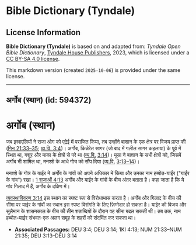 # Bible Dictionary (Tyndale)

## License Information

**Bible Dictionary (Tyndale)** is based on and adapted from: _Tyndale Open Bible Dictionary_, [Tyndale House Publishers](https://tyndaleopenresources.com/), 2023, which is licensed under a [CC BY-SA 4.0 license](https://creativecommons.org/licenses/by-sa/4.0/legalcode.en).

This markdown version (created `2025-10-06`) is provided under the same license.



--------------------------------

## अर्गोब (स्थान) (id: 594372)

अर्गोब (स्थान)
==============

जब इस्राएलियों ने राजा ओग को एद्रेई में पराजित किया, तब उन्होंने बाशान के एक क्षेत्र पर विजय प्राप्त की ([गिन 21:33–35](https://ref.ly/Num21:33-Num21:35); [व्य.वि. 3:4](https://ref.ly/Deut3:4))। अर्गोब, किन्नेरेत सागर (जो बाद में गलील सागर कहलाया) के पूर्व में स्थित था, गशूर और माका के क्षेत्रों से परे था ([व्य.वि.](https://ref.ly/Deut3:4) [3:14](https://ref.ly/Deut3:14))। मूसा ने बाशान के सभी क्षेत्रों को, जिसमें अर्गोब भी शामिल था, मनश्शे के आधे गोत्र को सौंप दिया ([व्य.वि.](https://ref.ly/Deut3:4) [3:13–14](https://ref.ly/Deut3:13-Deut3:14))।

मनश्शे के गोत्र के याईर ने अर्गोब के गांवों को अपने अधिकार में किया और उनका नाम हब्बोत\-याईर ("याईर के गांव") रखा। [1 राजाओं 4:13](https://ref.ly/1Kgs4:13) अर्गोब और याईर के गांवों के बीच अंतर बताता है। कहा जाता है कि ये गांव गिलाद में हैं, अर्गोब के दक्षिण में।

[व्यवस्थाविवरण 3:14](https://ref.ly/Deut3:14) इस स्थान का स्पष्ट रूप से विरोधाभास करता है। अर्गोब और गिलाद के बीच की सीमा पर याईर के गांवों का स्थान इस स्पष्ट विसंगति के लिए ज़िम्मेदार हो सकता है। याईर की विजय और सुलैमान के शासनकाल के बीच की तीन शताब्दियों के दौरान वह सीमा बदल सकती थी। तब तक, नाम हब्बोत\-याईर संभवतः एक अलग समूह के शहरों को संदर्भित कर सकता था।

* **Associated Passages:** DEU 3:4; DEU 3:14; 1KI 4:13; NUM 21:33–NUM 21:35; DEU 3:13–DEU 3:14

